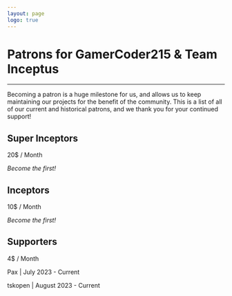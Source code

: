 ```yaml
---
layout: page
logo: true
---
```


# Patrons for GamerCoder215 & Team Inceptus

---

Becoming a patron is a huge milestone for us, and allows us to keep maintaining our projects for the benefit of the community. This is a list of all of our current and historical patrons, and we thank you for your continued support!

## Super Inceptors

20$ / Month

*Become the first!*

## Inceptors

10$ / Month

*Become the first!*

## Supporters

4$ / Month

Pax \| July 2023 - Current

tskopen \| August 2023 - Current
